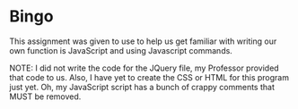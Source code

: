 # Bingo
This assignment was given to use to help us get familiar with writing our own function is JavaScript and using Javascript commands.

NOTE: I did not write the code for the JQuery file, my Professor provided that code to us. Also, I have yet to create the CSS or HTML for this program just yet. Oh, my JavaScript script has a bunch of crappy comments that MUST be removed.
